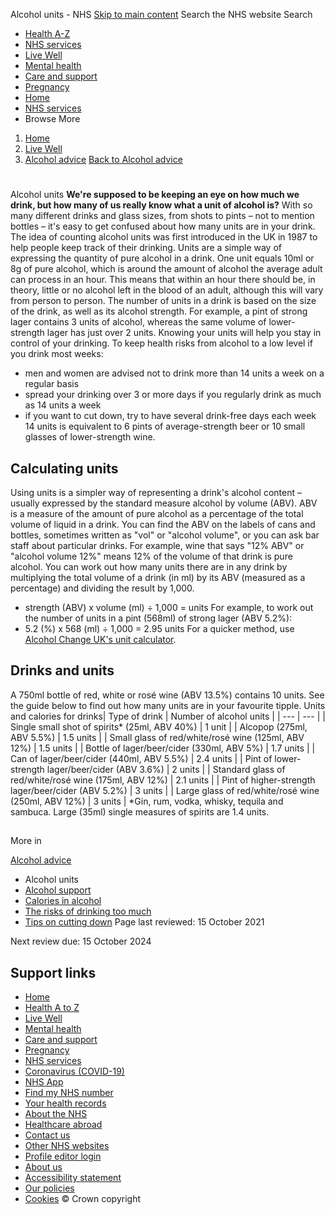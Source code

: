 
Alcohol units - NHS
[Skip to main content](#maincontent)
Search the NHS website
Search
* [Health A-Z](/conditions/)
* [NHS services](/nhs-services/)
* [Live Well](/live-well/)
* [Mental health](/mental-health/)
* [Care and support](/conditions/social-care-and-support-guide/)
* [Pregnancy](/pregnancy/)
* [Home](/)
* [NHS services](/nhs-services/)
* Browse
 More
1. [Home](/)
2. [Live Well](/live-well/)
3. [Alcohol advice](/live-well/alcohol-advice/)
[Back to 
 Alcohol advice](/live-well/alcohol-advice/) 
# 
 
 Alcohol units
**We're supposed to be keeping an eye on how much we drink, but how many of us really know what a unit of alcohol is?**
With so many different drinks and glass sizes, from shots to pints – not to mention bottles – it's easy to get confused about how many units are in your drink.
The idea of counting alcohol units was first introduced in the UK in 1987 to help people keep track of their drinking.
Units are a simple way of expressing the quantity of pure alcohol in a drink.
One unit equals 10ml or 8g of pure alcohol, which is around the amount of alcohol the average adult can process in an hour.
This means that within an hour there should be, in theory, little or no alcohol left in the blood of an adult, although this will vary from person to person.
The number of units in a drink is based on the size of the drink, as well as its alcohol strength.
For example, a pint of strong lager contains 3 units of alcohol, whereas the same volume of lower-strength lager has just over 2 units.
Knowing your units will help you stay in control of your drinking.
To keep health risks from alcohol to a low level if you drink most weeks:
* men and women are advised not to drink more than 14 units a week on a regular basis
* spread your drinking over 3 or more days if you regularly drink as much as 14 units a week
* if you want to cut down, try to have several drink-free days each week
14 units is equivalent to 6 pints of average-strength beer or 10 small glasses of lower-strength wine.
## Calculating units
Using units is a simpler way of representing a drink's alcohol content – usually expressed by the standard measure alcohol by volume (ABV).
ABV is a measure of the amount of pure alcohol as a percentage of the total volume of liquid in a drink.
You can find the ABV on the labels of cans and bottles, sometimes written as "vol" or "alcohol volume", or you can ask bar staff about particular drinks.
For example, wine that says "12% ABV" or "alcohol volume 12%" means 12% of the volume of that drink is pure alcohol.
You can work out how many units there are in any drink by multiplying the total volume of a drink (in ml) by its ABV (measured as a percentage) and dividing the result by 1,000.
* strength (ABV) x volume (ml) ÷ 1,000 = units
For example, to work out the number of units in a pint (568ml) of strong lager (ABV 5.2%):
* 5.2 (%) x 568 (ml) ÷ 1,000 = 2.95 units
For a quicker method, use [Alcohol Change UK's unit calculator](https://alcoholchange.org.uk/alcohol-facts/interactive-tools/unit-calculator).
## Drinks and units
A 750ml bottle of red, white or rosé wine (ABV 13.5%) contains 10 units.
See the guide below to find out how many units are in your favourite tipple.
Units and calories for drinks| Type of drink | Number of alcohol units |
| --- | --- |
| Single small shot of spirits\* (25ml, ABV 40%) | 1 unit |
| Alcopop (275ml, ABV 5.5%) | 1.5 units |
| Small glass of red/white/rosé wine (125ml, ABV 12%) | 1.5 units |
| Bottle of lager/beer/cider (330ml, ABV 5%) | 1.7 units |
| Can of lager/beer/cider (440ml, ABV 5.5%) | 2.4 units |
| Pint of lower-strength lager/beer/cider (ABV 3.6%) | 2 units |
| Standard glass of red/white/rosé wine (175ml, ABV 12%) | 2.1 units |
| Pint of higher-strength lager/beer/cider (ABV 5.2%) | 3 units |
| Large glass of red/white/rosé wine (250ml, ABV 12%) | 3 units |
\*Gin, rum, vodka, whisky, tequila and sambuca. Large (35ml) single measures of spirits are 1.4 units.
## 
 More in
 
 [Alcohol advice](/live-well/alcohol-advice/)
* Alcohol units
* [Alcohol support](https://www.nhs.uk/live-well/alcohol-advice/alcohol-support/)
* [Calories in alcohol](https://www.nhs.uk/live-well/alcohol-advice/calories-in-alcohol/)
* [The risks of drinking too much](https://www.nhs.uk/live-well/alcohol-advice/the-risks-of-drinking-too-much/)
* [Tips on cutting down](https://www.nhs.uk/live-well/alcohol-advice/tips-on-cutting-down-alcohol/)
 Page last reviewed: 15 October 2021
   
 Next review due: 15 October 2024
 
## Support links
* [Home](/)
* [Health A to Z](/conditions/)
* [Live Well](/live-well/)
* [Mental health](/mental-health/)
* [Care and support](/conditions/social-care-and-support-guide/)
* [Pregnancy](/pregnancy/)
* [NHS services](/nhs-services/)
* [Coronavirus (COVID-19)](/conditions/coronavirus-covid-19/)
* [NHS App](/nhs-app/)
* [Find my NHS number](/nhs-services/online-services/find-nhs-number/)
* [Your health records](/using-the-nhs/about-the-nhs/your-health-records/)
* [About the NHS](/using-the-nhs/about-the-nhs/)
* [Healthcare abroad](/using-the-nhs/healthcare-abroad/apply-for-a-free-uk-global-health-insurance-card-ghic/)
* [Contact us](/contact-us/)
* [Other NHS websites](/nhs-sites/)
* [Profile editor login](/our-policies/profile-editor-login/)
* [About us](/about-us/)
* [Accessibility statement](/accessibility-statement/)
* [Our policies](/our-policies/)
* [Cookies](/our-policies/cookies-policy/)
© Crown copyright
